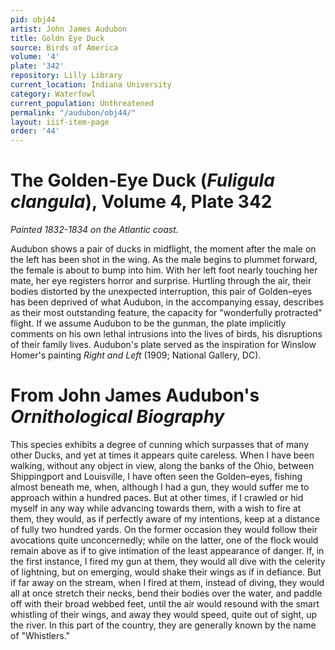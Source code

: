 ```yaml
---
pid: obj44
artist: John James Audubon
title: Goldn Eye Duck
source: Birds of America
volume: '4'
plate: '342'
repository: Lilly Library
current_location: Indiana University
category: Waterfowl
current_population: Unthreatened
permalink: "/audubon/obj44/"
layout: iiif-item-page
order: '44'
---
```


# The Golden-Eye Duck (_Fuligula clangula_), Volume 4, Plate 342

_Painted 1832-1834 on the Atlantic coast._

Audubon shows a pair of ducks in midflight, the moment after the male on the left has been shot in the wing. As the male begins to plummet forward, the female is about to bump into him. With her left foot nearly touching her mate, her eye registers horror and surprise. Hurtling through the air, their bodies distorted by the unexpected interruption, this pair of Golden–eyes has been deprived of what Audubon, in the accompanying essay, describes as their most outstanding feature, the capacity for "wonderfully protracted" flight. If we assume Audubon to be the gunman, the plate implicitly comments on his own lethal intrusions into the lives of birds, his disruptions of their family lives. Audubon's plate served as the inspiration for Winslow Homer's painting _Right and Left_ (1909; National Gallery, DC).

# From John James Audubon's _Ornithological Biography_

This species exhibits a degree of cunning which surpasses that of many other Ducks, and yet at times it appears quite careless. When I have been walking, without any object in view, along the banks of the Ohio, between Shippingport and Louisville, I have often seen the Golden–eyes, fishing almost beneath me, when, although I had a gun, they would suffer me to approach within a hundred paces. But at other times, if I crawled or hid myself in any way while advancing towards them, with a wish to fire at them, they would, as if perfectly aware of my intentions, keep at a distance of fully two hundred yards. On the former occasion they would follow their avocations quite unconcernedly; while on the latter, one of the flock would remain above as if to give intimation of the least appearance of danger. If, in the first instance, I fired my gun at them, they would all dive with the celerity of lightning, but on emerging, would shake their wings as if in defiance. But if far away on the stream, when I fired at them, instead of diving, they would all at once stretch their necks, bend their bodies over the water, and paddle off with their broad webbed feet, until the air would resound with the smart whistling of their wings, and away they would speed, quite out of sight, up the river. In this part of the country, they are generally known by the name of "Whistlers."
